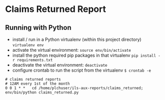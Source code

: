 # Claims Returned Report

## Running with Python
* install / run in a Python virtualenv (within this project directory) ```virtualenv env```
* activate the virtual environment: ```source env/bin/activate```
* install the python required pip packages in that virtualenv ```pip install -r requirements.txt```
* deactivate the virtual environment: ```deactivate```
* configure crontab to run the script from the virtualenv 
```$ crontab -e```
```
# claims returned reports
# 12AM every 1st of the month
0 0 1 * *	cd /home/plchuser/ils-aux-reports/claims_returned; env/bin/python claims_returned.py
```
